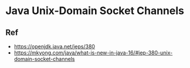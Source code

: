 # Java Unix-Domain Socket Channels


## Ref
* https://openjdk.java.net/jeps/380
* https://mkyong.com/java/what-is-new-in-java-16/#jep-380-unix-domain-socket-channels

